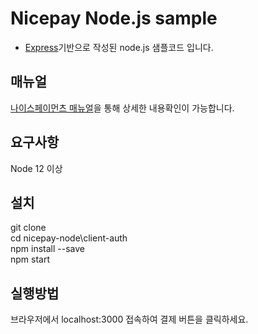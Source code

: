 # Nicepay Node.js sample
- [Express](https://expressjs.com/)기반으로 작성된 node.js 샘플코드 입니다.

## 매뉴얼
[나이스페이먼츠 매뉴얼](https://github.com/nicepayments/nicepay-manual)을 통해 상세한 내용확인이 가능합니다.  

## 요구사항
Node 12 이상

## 설치
git clone  
cd nicepay-node\client-auth  
npm install --save  
npm start  
 
## 실행방법
브라우저에서 localhost:3000 접속하여 결제 버튼을 클릭하세요.